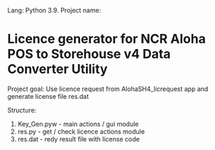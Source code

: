 Lang: Python 3.9. Project name:

# Licence generator for NCR Aloha POS to Storehouse v4 Data Converter Utility

Project goal: Use licence request from AlohaSH4_licrequest app and generate license file res.dat

Structure:

1. Key_Gen.pyw - main actions / gui module
2. res.py - get / check licence actions module
3. res.dat - redy result file with license code 
